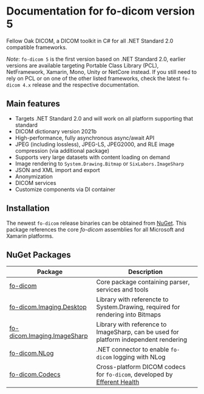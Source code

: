# Documentation for fo-dicom version 5

Fellow Oak DICOM, a DICOM toolkit in C# for all .NET Standard 2.0 compatible frameworks.

_Note_:
`fo-dicom 5` is the first version based on .NET Standard 2.0, earlier versions are available targeting Portable Class Library (PCL), NetFramework, Xamarin, Mono, Unity or NetCore instead.
If you still need to rely on PCL or on one of the other listed frameworks, check the latest `fo-dicom 4.x` release and the respective documentation.

## Main features
- Targets .NET Standard 2.0 and will work on all platform supporting that standard
- DICOM dictionary version 2021b
- High-performance, fully asynchronous async/await API
- JPEG (including lossless), JPEG-LS, JPEG2000, and RLE image compression (via additional package)
- Supports very large datasets with content loading on demand
- Image rendering to `System.Drawing.Bitmap` or `SixLabors.ImageSharp`
- JSON and XML import and export
- Anonymization
- DICOM services
- Customize components via DI container

## Installation
The newest `fo-dicom` release binaries can be obtained from [NuGet](https://www.nuget.org/packages/fo-dicom).
This package references the core *fo-dicom* assemblies for all Microsoft and Xamarin platforms.

## NuGet Packages
Package | Description
------- | -----------
[fo-dicom](https://www.nuget.org/packages/fo-dicom/) | Core package containing parser, services and tools
[fo-dicom.Imaging.Desktop](https://www.nuget.org/packages/fo-dicom.Imaging.Desktop/) | Library with referencte to System.Drawing, required for rendering into Bitmaps
[fo-dicom.Imaging.ImageSharp](https://www.nuget.org/packages/fo-dicom.Imaging.ImageSharp/) | Library with reference to ImageSharp, can be used for platform independent rendering
[fo-dicom.NLog](https://www.nuget.org/packages/fo-dicom.NLog/) | .NET connector to enable `fo-dicom` logging with NLog
[fo-dicom.Codecs](https://www.nuget.org/packages/fo-dicom.Codecs/) | Cross-platform DICOM codecs for `fo-dicom`, developed by [Efferent Health](https://github.com/Efferent-Health/fo-dicom.Codecs)
